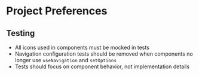 # Project Preferences

## Testing
- All icons used in components must be mocked in tests
- Navigation configuration tests should be removed when components no longer use `useNavigation` and `setOptions`
- Tests should focus on component behavior, not implementation details


